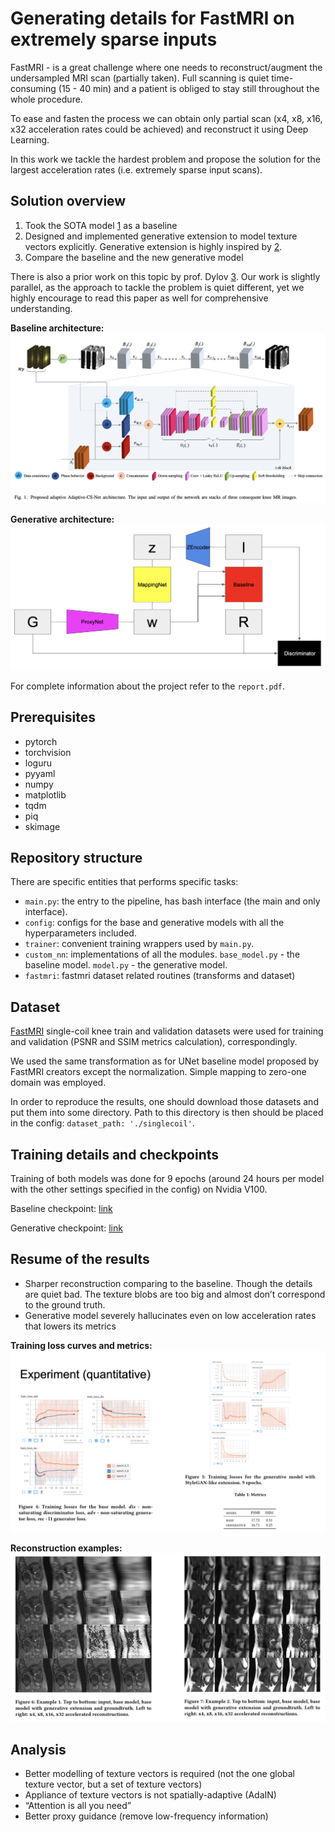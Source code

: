 # Generating details for FastMRI on extremely sparse inputs

FastMRI - is a great challenge where one needs to reconstruct/augment the undersampled MRI scan (partially taken). Full scanning is quiet time-consuming (15 - 40 min) and a patient is obliged to stay still throughout the whole procedure.

To ease and fasten the process we can obtain only partial scan (x4, x8, x16, x32 acceleration rates could be achieved) and reconstruct it using Deep Learning.

In this work we tackle the hardest problem and propose the solution for the largest acceleration rates (i.e. extremely sparse input scans).

## Solution overview

1. Took the SOTA model [1] as a baseline
2. Designed and implemented generative extension to model texture vectors explicitly. Generative extension is highly inspired by [2].
3. Compare the baseline and the new generative model

There is also a prior work on this topic by prof. Dylov [3]. Our work is slightly parallel, as the approach to tackle the problem is quiet different, yet we highly encourage to read this paper as well for comprehensive understanding.

**Baseline architecture:**
![baseline](img/baseline.png "Baseline")

**Generative architecture:**
![baseline](img/generative.png "Generative")

For complete information about the project refer to the `report.pdf`.

## Prerequisites

* pytorch
* torchvision
* loguru
* pyyaml
* numpy
* matplotlib
* tqdm
* piq
* skimage

## Repository structure

There are specific entities that performs specific tasks:

* `main.py`: the entry to the pipeline, has bash interface (the main and only interface).
* `config`: configs for the base and generative models with all the hyperparameters included.
* `trainer`: convenient training wrappers used by `main.py`.
* `custom_nn`: implementations of all the modules. `base_model.py` - the baseline model. `model.py` - the generative model.
* `fastmri`: fastmri dataset related routines (transforms and dataset)

## Dataset

[FastMRI](https://fastmri.org) single-coil knee train and validation datasets were used for training and validation (PSNR and SSIM metrics calculation), correspondingly.

We used the same transformation as for UNet baseline model proposed by FastMRI creators except the normalization. Simple mapping to zero-one domain was employed.

In order to reproduce the results, one should download those datasets and put them into some directory. Path to this directory is then should be placed in the config: `dataset_path: './singlecoil'`.

## Training details and checkpoints

Training of both models was done for 9 epochs (around 24 hours per model with the other settings specified in the config) on Nvidia V100.

Baseline checkpoint: [link](https://drive.google.com/file/d/1-8TV80TnvurPB1hNe9rcg-zxXxp3B4V7/view?usp=sharing)

Generative checkpoint: [link](https://drive.google.com/file/d/1-pz0_AWCGmLtI1hrduU3TXq7ii-17-aD/view?usp=sharing)

## Resume of the results

* Sharper reconstruction comparing to the baseline. Though the details are quiet bad. The texture blobs are too big and almost don’t correspond to the ground truth.
* Generative model severely hallucinates even on low acceleration rates that lowers its metrics

**Training loss curves and metrics:**
![loss_metric](img/loss_metric.png)

**Reconstruction examples:**
![reconstruction](img/reconstruction.png)

## Analysis

* Better modelling of texture vectors is required (not the one global texture vector, but a set of texture vectors)
* Appliance of texture vectors is not spatially-adaptive (AdaIN)
* “Attention is all you need”
* Better proxy guidance (remove low-frequency information)

[1]: https://arxiv.org/pdf/2004.07339.pdf
[2]: https://arxiv.org/pdf/1812.04948.pdf
[3]: https://arxiv.org/pdf/2103.02940.pdf

